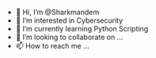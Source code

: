 - 👋 Hi, I’m @Sharkmandem
- 👀 I’m interested in Cybersecurity
- 🌱 I’m currently learning Python Scripting 
- 💞️ I’m looking to collaborate on ...
- 📫 How to reach me ...

<!---
Sharkmandem/Sharkmandem is a ✨ special ✨ repository because its `README.md` (this file) appears on your GitHub profile.
You can click the Preview link to take a look at your changes.
--->
